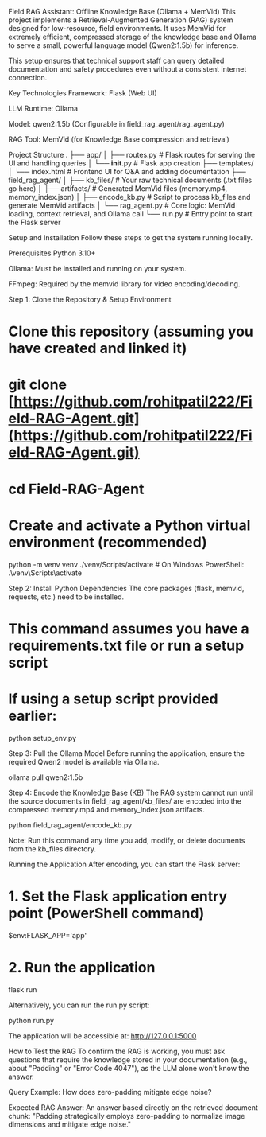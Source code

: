 Field RAG Assistant: Offline Knowledge Base (Ollama + MemVid)
This project implements a Retrieval-Augmented Generation (RAG) system designed for low-resource, field environments. It uses MemVid for extremely efficient, compressed storage of the knowledge base and Ollama to serve a small, powerful language model (Qwen2:1.5b) for inference.

This setup ensures that technical support staff can query detailed documentation and safety procedures even without a consistent internet connection.

Key Technologies
Framework: Flask (Web UI)

LLM Runtime: Ollama

Model: qwen2:1.5b (Configurable in field_rag_agent/rag_agent.py)

RAG Tool: MemVid (for Knowledge Base compression and retrieval)

Project Structure
.
├── app/
│   ├── routes.py           # Flask routes for serving the UI and handling queries
│   └── __init__.py         # Flask app creation
├── templates/
│   └── index.html          # Frontend UI for Q&A and adding documentation
├── field_rag_agent/
│   ├── kb_files/           # Your raw technical documents (.txt files go here)
│   ├── artifacts/          # Generated MemVid files (memory.mp4, memory_index.json)
│   ├── encode_kb.py        # Script to process kb_files and generate MemVid artifacts
│   └── rag_agent.py        # Core logic: MemVid loading, context retrieval, and Ollama call
└── run.py                  # Entry point to start the Flask server

Setup and Installation
Follow these steps to get the system running locally.

Prerequisites
Python 3.10+

Ollama: Must be installed and running on your system.

FFmpeg: Required by the memvid library for video encoding/decoding.

Step 1: Clone the Repository & Setup Environment
# Clone this repository (assuming you have created and linked it)
# git clone [https://github.com/rohitpatil222/Field-RAG-Agent.git](https://github.com/rohitpatil222/Field-RAG-Agent.git)
# cd Field-RAG-Agent

# Create and activate a Python virtual environment (recommended)
python -m venv venv
./venv/Scripts/activate  # On Windows PowerShell: .\venv\Scripts\activate

Step 2: Install Python Dependencies
The core packages (flask, memvid, requests, etc.) need to be installed.

# This command assumes you have a requirements.txt file or run a setup script
# If using a setup script provided earlier:
python setup_env.py

Step 3: Pull the Ollama Model
Before running the application, ensure the required Qwen2 model is available via Ollama.

ollama pull qwen2:1.5b

Step 4: Encode the Knowledge Base (KB)
The RAG system cannot run until the source documents in field_rag_agent/kb_files/ are encoded into the compressed memory.mp4 and memory_index.json artifacts.

python field_rag_agent/encode_kb.py

Note: Run this command any time you add, modify, or delete documents from the kb_files directory.

Running the Application
After encoding, you can start the Flask server:

# 1. Set the Flask application entry point (PowerShell command)
$env:FLASK_APP='app'

# 2. Run the application
flask run

Alternatively, you can run the run.py script:

python run.py

The application will be accessible at: http://127.0.0.1:5000

How to Test the RAG
To confirm the RAG is working, you must ask questions that require the knowledge stored in your documentation (e.g., about "Padding" or "Error Code 4047"), as the LLM alone won't know the answer.

Query Example: How does zero-padding mitigate edge noise?

Expected RAG Answer: An answer based directly on the retrieved document chunk: "Padding strategically employs zero-padding to normalize image dimensions and mitigate edge noise."
